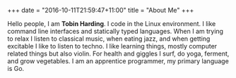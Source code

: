 +++
date = "2016-10-11T21:59:47+11:00"
title = "About Me"
+++

Hello people, I am **Tobin Harding**. I code in the Linux environment. I like
command line interfaces and statically typed languages. When I am trying to
relax I listen to classical music, when eating jazz, and when getting excitable
I like to listen to techno.  I like learning things, mostly computer related
things but also violin. For health and giggles I surf, do yoga, ferment, and
grow vegetables. I am an apprentice programmer, my primary language is Go.

